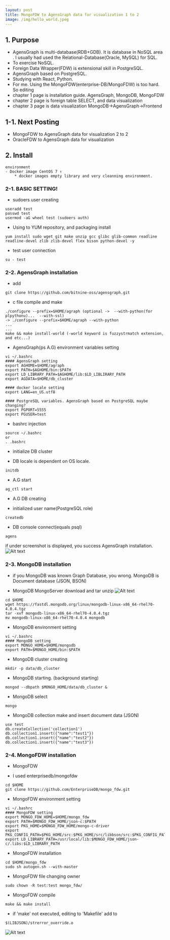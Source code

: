 ```yaml
---
layout: post
title: MongoFDW to AgensGraph data for visualization 1 to 2
image: /img/hello_world.jpeg
---
```

## 1. Purpose
- AgensGraph is multi-database(RDB+GDB). It is database in NoSQL area . I usually had used the Relational-Database(Oracle, MySQL) for SQL.
- To exercise NoSQL.
- Foreign Data Wrapper(FDW) is extensional skill in PostgreSQL.
- AgensGraph based on PostgreSQL.
- Studying with React, Python. 
- For me. Using the MongoFDW(enterprise-DB/MongoFDW) is too hard. So editing
- chapter 1 page is installation guide. AgensGraph, MongoDB, MongoFDW
- chapter 2 page is foreign table SELECT, and data visualization
- chapter 3 page is data visualization MongoDB->AgensGraph->Frontend

## 1-1. Next Posting
- MongoFDW to AgensGraph data for visualization 2 to 2
- OracleFDW to AgensGraph data for visualization

## 2. Install
````
environment
- Docker image CentOS 7 ↑
    * docker images empty library and very cleanning environment.
````
### 2-1. BASIC SETTING!
 - sudoers user creating
````
useradd test
passwd test
usermod -aG wheel test (sudoers auth)
````
 - Using to YUM repository, and packaging install
````
yum install sudo wget git make unzip gcc glibc glib-common readline readline-devel zlib zlib-devel flex bison python-devel -y
````
 - test user connection
````
su - test
````
### 2-2. AgensGraph installation
- add
````
git clone https://github.com/bitnine-oss/agensgraph.git
````
- c file compile and make 
````
./configure --prefix=$HOME/agraph (optional ->  --with-python(for plpythonu)...  --with-ssl)
-> ./configure --prefix=$HOME/agraph --with-python
...
...
make && make install-world (-world keyword is fuzzystrmatch extension, and etc...)
````
- AgensGraph(ps A.G) environment variables setting
````
vi ~/.bashrc
#### AgensGraph setting
export AGHOME=$HOME/agraph
export PATH=$AGHOME/bin:$PATH
export LD_LIBRARY_PATH=$AGHOME/lib:$LD_LIBLIRARY_PATH
export AGDATA=$HOME/db_cluster

#### docker locale setting
export LANG=en_US.utf8

#### PostgreSQL variables. AgensGraph based on PostgreSQL maybe changing?
export PGPORT=5555
export PGUSER=test
````
- bashrc injection
````
source ~/.bashrc
or
. .bashrc
````
- initialize DB cluster
* DB locale is dependent on OS locale.
````
initdb
````
- A.G start
````
ag_ctl start
````
- A.G DB creating
* initialized user name(PostgreSQL role)
````
createdb 
````
- DB console connect(equals psql)
````
agens
````
if under screenshot is displayed, you success AgensGraph installation.
![Alt text](https://github.com/jhs9396/jhs9396.github.io/blob/master/img/image.png?raw=true)

### 2-3. MongoDB installation
* if you MongoDB was known Graph Database, you wrong. MongoDB is Document database (JSON, BSON)
- MongoDB
MongoServer download and tar unzip
![Alt text](https://github.com/jhs9396/jhs9396.github.io/blob/master/img/mongodb.png?raw=true)
````
cd $HOME
wget https://fastdl.mongodb.org/linux/mongodb-linux-x86_64-rhel70-4.0.4.tgz
tar -xvf mongodb-linux-x86_64-rhel70-4.0.4.tgz
mv mongodb-linux-x86_64-rhel70-4.0.4 mongodb
````
- MongoDB environment setting
````
vi ~/.bashrc
#### MongoDB setting
export MONGO_HOME=$HOME/mongodb
export PATH=$MONGO_HOME/bin:$PATH
````
- MongoDB cluster creating
````
mkdir -p data/db_cluster
````
- MongoDB starting. (background starting)
````
mongod --dbpath $MONGO_HOME/data/db_cluster &
````
- MongoDB select
````
mongo
````
- MongoDB collection make and insert document data (JSON)
````
use test
db.createCollection('collection1')
db.collection1.insert({"name":"test1"})
db.collection1.insert({"name":"test2"})
db.collection1.insert({"name":"test3"})
````

### 2-4. MongoFDW installation

- MongoFDW
* I used enterprisedb/mongofdw 
````
cd $HOME
git clone https://github.com/EnterpriseDB/mongo_fdw.git
````
- MongoFDW environment setting
````
vi ~/.bashrc
#### MongoFDW setting
export MONGO_FDW_HOME=$HOME/mongo_fdw
export PATH=$MONGO_FDW_HOME/json-c:$PATH
export PKG_HOME=$MONGO_FDW_HOME/mongo-c-driver
export PKG_CONFIG_PATH=$PKG_HOME/src:$PKG_HOME/src/libbson/src:$PKG_CONFIG_PATH
export LD_LIBRARY_PATH=/usr/local/lib:$MONGO_FDW_HOME/json-c/.libs:$LD_LIBRARY_PATH
````
- MongoFDW installation
````
cd $HOME/mongo_fdw
sudo sh autogen.sh --with-master
````
- MongoFDW file changing owner
````
sudo chown -R test:test mongo_fdw/
````
- MongoFDW compile
````
make && make install
````

* if 'make' not executed, editing to 'Makefile' add to  
````
$(LIBJSON)/strerror_override.o
````
![Alt text](https://github.com/jhs9396/jhs9396.github.io/blob/master/img/mongofdw.png?raw=true)
